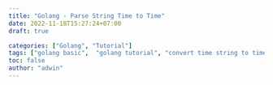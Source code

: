 ```yaml
---
title: "Golang - Parse String Time to Time"
date: 2022-11-18T15:27:24+07:00
draft: true

categories: ["Golang", "Tutorial"]
tags: ["golang basic",  "golang tutorial", "convert time string to time golang", "konversi waktu string ke time golang"]
toc: false
author: "adwin"
---
```


